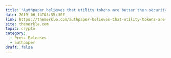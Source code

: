 ```yaml
---
title: "Authpaper believes that utility tokens are better than security token in token sales for decentralized platforms"
date: 2019-06-14T03:35:30Z
link: https://themerkle.com/authpaper-believes-that-utility-tokens-are-better-than-security-token-in-token-sales-for-decentralized-platforms/?utm_medium=RSS&utm_source=hune
site: themerkle.com
topic: crypto
category:
  - Press Releases
  - authpaper
draft: false
---
```

